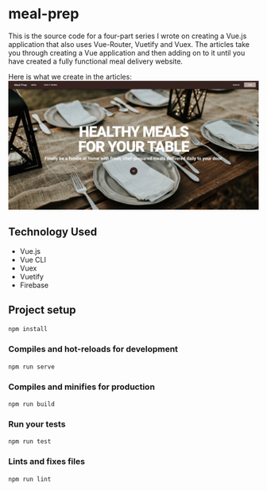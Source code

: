 # meal-prep

This is the source code for a four-part series I wrote on creating a Vue.js application that also uses Vue-Router, Vuetify and Vuex. The articles take you through creating a Vue application and then adding on to it until you have created a fully functional meal delivery website.

Here is what we create in the articles:  
![Meal Prep](/screenshots/meal-prep.png?raw=true "Meal Prep")

## Technology Used

* Vue.js
* Vue CLI
* Vuex
* Vuetify
* Firebase

## Project setup
```
npm install
```

### Compiles and hot-reloads for development
```
npm run serve
```

### Compiles and minifies for production
```
npm run build
```

### Run your tests
```
npm run test
```

### Lints and fixes files
```
npm run lint
```
